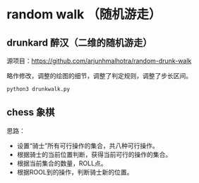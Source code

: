 # random walk （随机游走）

## drunkard 醉汉（二维的随机游走）

源项目：https://github.com/arjunhmalhotra/random-drunk-walk

略作修改，调整的绘图的细节，调整了判定规则，调整了步长区间。
    
    python3 drunkwalk.py
   
## chess 象棋

思路：
* 设置“骑士”所有可行操作的集合，共八种可行操作。
* 根据骑士的当前位置判断，获得当前可行的操作的集合。
* 根据当前集合的数量，ROLL点。
* 根据ROOL到的操作，判断骑士新的位置。



